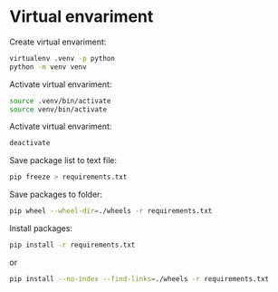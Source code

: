 # Virtual envariment

Create virtual envariment:

```bash
virtualenv .venv -p python
python -m venv venv
```

Activate virtual envariment:

```bash
source .venv/bin/activate
source venv/bin/activate
```

Activate virtual envariment:

```bash
deactivate
```

Save package list to text file:

```bash
pip freeze > requirements.txt
```

Save packages to folder:

```bash
pip wheel --wheel-dir=./wheels -r requirements.txt
```

Install packages:

```bash
pip install -r requirements.txt
```

or

```bash
pip install --no-index --find-links=./wheels -r requirements.txt
```

